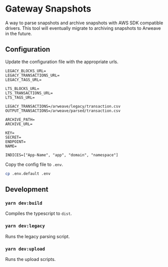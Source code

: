 # Gateway Snapshots

A way to parse snapshots and archive snapshots with AWS SDK compatible drivers. This tool will eventually migrate to archiving snapshots to Arweave in the future.

## Configuration

Update the configuration file with the appropriate urls.

```config
LEGACY_BLOCKS_URL=
LEGACY_TRANSACTIONS_URL=
LEGACY_TAGS_URL=

LTS_BLOCKS_URL=
LTS_TRANSACTIONS_URL=
LTS_TAGS_URL=

LEGACY_TRANSACTIONS=/arweave/legacy/transaction.csv
OUTPUT_TRANSACTIONS=/arweave/parsed/transaction.csv

ARCHIVE_PATH=
ARCHIVE_URL=

KEY=
SECRET=
ENDPOINT=
NAME=

INDICES=["App-Name", "app", "domain", "namespace"]
```

Copy the config file to `.env`.

```bash
cp .env.default .env
```

## Development

### `yarn dev:build`

Compiles the typescript to `dist`.

### `yarn dev:legacy`

Runs the legacy parsing script.

### `yarn dev:upload`

Runs the upload scripts.